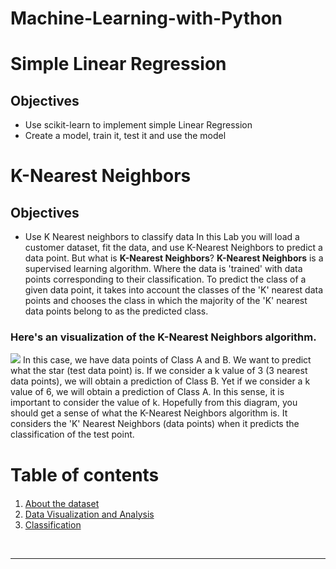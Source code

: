 # Machine-Learning-with-Python
# Simple Linear Regression
## Objectives
* Use scikit-learn to implement simple Linear Regression
* Create a model, train it, test it and use the model
# K-Nearest Neighbors
## Objectives
* Use K Nearest neighbors to classify data
In this Lab you will load a customer dataset, fit the data, and use K-Nearest Neighbors to predict a data point. But what is **K-Nearest Neighbors**?
**K-Nearest Neighbors** is a supervised learning algorithm. Where the data is 'trained' with data points corresponding to their classification. To predict the class of a given data point, it takes into account the classes of the 'K' nearest data points and chooses the class in which the majority of the 'K' nearest data points belong to as the predicted class.
### Here's an visualization of the K-Nearest Neighbors algorithm.

<img src="https://cf-courses-data.s3.us.cloud-object-storage.appdomain.cloud/IBMDeveloperSkillsNetwork-ML0101EN-SkillsNetwork/labs/Module%203/images/KNN_Diagram.png">
In this case, we have data points of Class A and B. We want to predict what the star (test data point) is. If we consider a k value of 3 (3 nearest data points), we will obtain a prediction of Class B. Yet if we consider a k value of 6, we will obtain a prediction of Class A.
In this sense, it is important to consider the value of k. Hopefully from this diagram, you should get a sense of what the K-Nearest Neighbors algorithm is. It considers the 'K' Nearest Neighbors (data points) when it predicts the classification of the test point.
<h1>Table of contents</h1>

<div class="alert alert-block alert-info" style="margin-top: 20px">
    <ol>
        <li><a href="#about_dataset">About the dataset</a></li>
        <li><a href="#visualization_analysis">Data Visualization and Analysis</a></li>
        <li><a href="#classification">Classification</a></li>
    </ol>
</div>
<br>
<hr>
